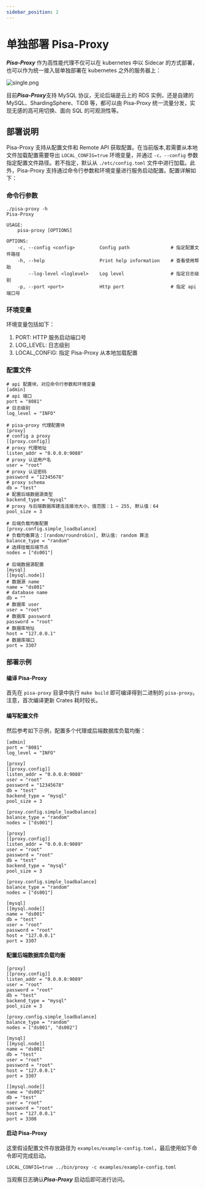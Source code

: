 ```yaml
---
sidebar_position: 2
---
```


# 单独部署 Pisa-Proxy  

***Pisa-Proxy*** 作为高性能代理不仅可以在 kubernetes 中以 Sidecar 的方式部署，也可以作为统一接入层单独部署在 kubernetes 之外的服务器上：

![single.png](/img/single.png)

目前***Pisa-Proxy***支持 MySQL 协议，无论后端是云上的 RDS 实例，还是自建的 MySQL、ShardingSphere、TiDB 等，都可以由 Pisa-Proxy 统一流量分发，实现无感的高可用切换、面向 SQL 的可观测性等。

## 部署说明

Pisa-Proxy 支持从配置文件和 Remote API 获取配置。在当前版本,若需要从本地文件加载配置需要导出 ```LOCAL_CONFIG=true``` 环境变量，并通过 ```-c，--config``` 参数指定配置文件路径。若不指定，默认从 ```./etc/config.toml``` 文件中进行加载。此外，Pisa-Proxy 支持通过命令行参数和环境变量进行服务启动配置。配置详解如下：

### 命令行参数
```
./pisa-proxy -h
Pisa-Proxy 

USAGE:
    pisa-proxy [OPTIONS]

OPTIONS:
    -c, --config <config>         Config path               # 指定配置文件路径
    -h, --help                    Print help information    # 查看使用帮助
        --log-level <loglevel>    Log level                 # 指定日志级别
    -p, --port <port>             Http port                 # 指定 api 端口号
```

### 环境变量

环境变量包括如下：
1. PORT: HTTP 服务启动端口号
2. LOG_LEVEL: 日志级别
3. LOCAL_CONFIG: 指定 Pisa-Proxy 从本地加载配置

### 配置文件

```
# api 配置块，对应命令行参数和环境变量
[admin]
# api 端口
port = "8081"
# 日志级别
log_level = "INFO"

# pisa-proxy 代理配置块
[proxy]
# config a proxy
[[proxy.config]]
# proxy 代理地址
listen_addr = "0.0.0.0:9088"
# proxy 认证用户名
user = "root"
# proxy 认证密码
password = "12345678"
# proxy schema
db = "test"
# 配置后端数据源类型
backend_type = "mysql"
# proxy 与后端数据库建连连接池大小，值范围：1 ~ 255, 默认值：64
pool_size = 3

# 后端负载均衡配置
[proxy.config.simple_loadbalance]
# 负载均衡算法：[random/roundrobin], 默认值: random 算法
balance_type = "random"
# 选择挂载后端节点
nodes = ["ds001"]

# 后端数据源配置
[mysql]
[[mysql.node]]
# 数据源 name
name = "ds001"
# database name
db = ""
# 数据库 user
user = "root"
# 数据库 password
password = "root"
# 数据库地址
host = "127.0.0.1"
# 数据库端口
port = 3307
```

### 部署示例

#### 编译 Pisa-Proxy
首先在 `pisa-proxy` 目录中执行 `make build` 即可编译得到二进制的 `pisa-proxy`。注意，首次编译更新 Crates 耗时较长。


#### 编写配置文件 
然后参考如下示例，配置多个代理或后端数据库负载均衡：

```
[admin]
port = "8081"
log_level = "INFO"

[proxy]
[[proxy.config]]
listen_addr = "0.0.0.0:9088"
user = "root"
password = "12345678"
db = "test"
backend_type = "mysql"
pool_size = 3

[proxy.config.simple_loadbalance]
balance_type = "random"
nodes = ["ds001"]

[proxy]
[[proxy.config]]
listen_addr = "0.0.0.0:9089"
user = "root"
password = "root"
db = "test"
backend_type = "mysql"
pool_size = 3

[proxy.config.simple_loadbalance]
balance_type = "random"
nodes = ["ds001"]

[mysql]
[[mysql.node]]
name = "ds001"
db = "test"
user = "root"
password = "root"
host = "127.0.0.1"
port = 3307
```

#### 配置后端数据库负载均衡
```
[proxy]
[[proxy.config]]
listen_addr = "0.0.0.0:9089"
user = "root"
password = "root"
db = "test"
backend_type = "mysql"
pool_size = 3

[proxy.config.simple_loadbalance]
balance_type = "random"
nodes = ["ds001", "ds002"]

[mysql]
[[mysql.node]]
name = "ds001"
db = "test"
user = "root"
password = "root"
host = "127.0.0.1"
port = 3307

[[mysql.node]]
name = "ds002"
db = "test"
user = "root"
password = "root"
host = "127.0.0.1"
port = 3308
```

#### 启动 Pisa-Proxy

这里假设配置文件存放路径为 `examples/example-config.toml`，最后使用如下命令即可完成启动。

```shell
LOCAL_CONFIG=true ../bin/proxy -c examples/example-config.toml
```

当观察日志确认***Pisa-Proxy*** 启动后即可进行访问。

